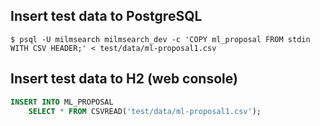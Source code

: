 Insert test data to PostgreSQL
-----------------------------------------
```shell
$ psql -U milmsearch milmsearch_dev -c 'COPY ml_proposal FROM stdin WITH CSV HEADER;' < test/data/ml-proposal1.csv
```

Insert test data to H2 (web console)
-----------------------------------------
```sql
INSERT INTO ML_PROPOSAL
    SELECT * FROM CSVREAD('test/data/ml-proposal1.csv');
```

